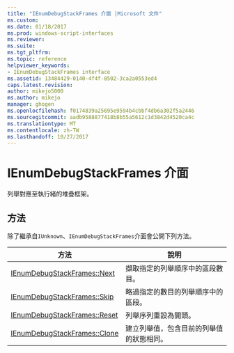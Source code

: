 ```yaml
---
title: "IEnumDebugStackFrames 介面 |Microsoft 文件"
ms.custom: 
ms.date: 01/18/2017
ms.prod: windows-script-interfaces
ms.reviewer: 
ms.suite: 
ms.tgt_pltfrm: 
ms.topic: reference
helpviewer_keywords:
- IEnumDebugStackFrames interface
ms.assetid: 13484429-0140-4f4f-8502-3ca2a0553ed4
caps.latest.revision: 
author: mikejo5000
ms.author: mikejo
manager: ghogen
ms.openlocfilehash: f0174839a25695e9594b4cbbf4db6a302f5a2446
ms.sourcegitcommit: aadb9588877418b8b55a5612c1d3842d4520ca4c
ms.translationtype: MT
ms.contentlocale: zh-TW
ms.lasthandoff: 10/27/2017
---
```

# <a name="ienumdebugstackframes-interface"></a>IEnumDebugStackFrames 介面
列舉對應至執行緒的堆疊框架。  
  
## <a name="methods"></a>方法  
 除了繼承自`IUnknown`、`IEnumDebugStackFrames`介面會公開下列方法。  
  
|方法|說明|  
|------------|-----------------|  
|[IEnumDebugStackFrames::Next](../../winscript/reference/ienumdebugstackframes-next.md)|擷取指定的列舉順序中的區段數目。|  
|[IEnumDebugStackFrames::Skip](../../winscript/reference/ienumdebugstackframes-skip.md)|略過指定的數目的列舉順序中的區段。|  
|[IEnumDebugStackFrames::Reset](../../winscript/reference/ienumdebugstackframes-reset.md)|列舉序列重設為開頭。|  
|[IEnumDebugStackFrames::Clone](../../winscript/reference/ienumdebugstackframes-clone.md)|建立列舉值，包含目前的列舉值的狀態相同。|
